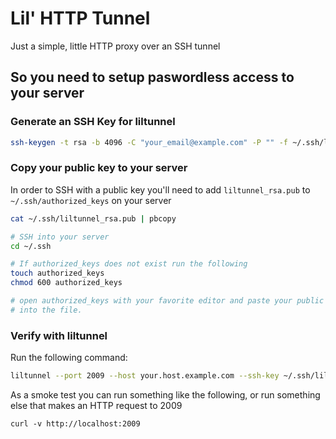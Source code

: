 # Lil' HTTP Tunnel
Just a simple, little HTTP proxy over an SSH tunnel

## So you need to setup paswordless access to your server
### Generate an SSH Key for liltunnel
```sh
ssh-keygen -t rsa -b 4096 -C "your_email@example.com" -P "" -f ~/.ssh/liltunnel_rsa
```
### Copy your public key to your server
In order to SSH with a public key you'll need to add `liltunnel_rsa.pub` to
`~/.ssh/authorized_keys` on your server

```sh
cat ~/.ssh/liltunnel_rsa.pub | pbcopy

# SSH into your server
cd ~/.ssh

# If authorized_keys does not exist run the following
touch authorized_keys 
chmod 600 authorized_keys

# open authorized_keys with your favorite editor and paste your public key
# into the file.
```

### Verify with liltunnel
Run the following command:

```sh
liltunnel --port 2009 --host your.host.example.com --ssh-key ~/.ssh/liltunnel_rsa
```

As a smoke test you can run something like the following, or run something else
that makes an HTTP request to 2009
```
curl -v http://localhost:2009
```